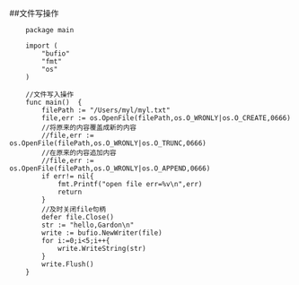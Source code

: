##文件写操作
    
        package main
        
        import (
        	"bufio"
        	"fmt"
        	"os"
        )
        
        //文件写入操作
        func main()  {
        	filePath := "/Users/myl/myl.txt"
        	file,err := os.OpenFile(filePath,os.O_WRONLY|os.O_CREATE,0666)
        	//将原来的内容覆盖成新的内容
        	//file,err := os.OpenFile(filePath,os.O_WRONLY|os.O_TRUNC,0666)
        	//在原来的内容追加内容
        	//file,err := os.OpenFile(filePath,os.O_WRONLY|os.O_APPEND,0666)
        	if err!= nil{
        		fmt.Printf("open file err=%v\n",err)
        		return
        	}
        	//及时关闭file句柄
        	defer file.Close()
        	str := "hello,Gardon\n"
        	write := bufio.NewWriter(file)
        	for i:=0;i<5;i++{
        		write.WriteString(str)
        	}
        	write.Flush()
        }
